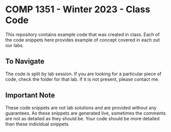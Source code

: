 # COMP 1351 - Winter 2023 - Class Code 
This repository contains example code that was created in class. 
Each of the code snippets here provides example of concept covered in each out our labs. 

## To Navigate
The code is split by lab session. If you are looking for a particular piece of code, check the folder for that lab. If it is not present, please contact me. 

## Important Note
These code snippets are not lab solutions and are provided without any guarantees. As these snippets are generated live, sometimes the comments are not as detailed as they should be. Your code should be more detailed than these individual snippets. 